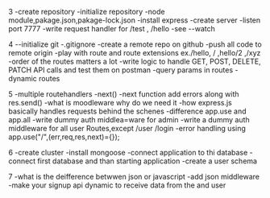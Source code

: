 3
-create repository
-initialize repository
-node module,pakage.json,pakage-lock.json
-install express
-create server
-listen port 7777
-write request handler for /test , /hello
-see --watch

4
--initialize git
-.gitignore
-create a remote repo on github
-push all code to remote origin
-play with route and route extensions ex./hello, / ,hello/2 ,/xyz
-order of the routes matters a lot
-write logic to handle GET, POST, DELETE, PATCH API calls and test them on postman
-query params in routes
-dynamic routes

5
-multiple routehandlers
-next()
-next function add errors along with res.send()
-what is moodleware why do we need it
-how express.js basically handles requests behind the schenes
-difference app.use and app.all
-write dummy auth middlea=ware for admin
-write a dummy auth middleware for all user Routes,except /user /login
-error handling using app.use("/",(err,req,res,next)={});

6
-create cluster
-install mongoose
-connect application to thi database
-connect first database and than starting application
-create a user schema

7
-what is the deifference betwwen json or javascript
-add json middleware
-make your signup api dynamic to receive data from the  and user